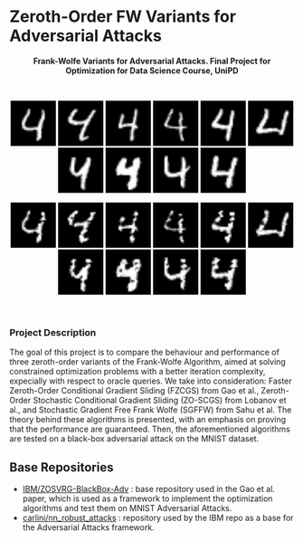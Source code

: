 # Zeroth-Order FW Variants for Adversarial Attacks
<p align="center">  
<b>Frank-Wolfe Variants for Adversarial Attacks. Final Project for Optimization for Data Science Course, UniPD</b>
</p>

</br>


<p align="center">
  
<img src="/Sample-Output/ZOSVRG-Sample-1/0004.png" width="80" height="80">
<img src="/Sample-Output/ZOSVRG-Sample-1/0006.png" width="80" height="80">
<img src="/Sample-Output/ZOSVRG-Sample-1/0019.png" width="80" height="80">
<img src="/Sample-Output/ZOSVRG-Sample-1/0024.png" width="80" height="80">
<img src="/Sample-Output/ZOSVRG-Sample-1/0027.png" width="80" height="80">
<img src="/Sample-Output/ZOSVRG-Sample-1/0033.png" width="80" height="80">
<img src="/Sample-Output/ZOSVRG-Sample-1/0042.png" width="80" height="80">
<img src="/Sample-Output/ZOSVRG-Sample-1/0048.png" width="80" height="80">
<img src="/Sample-Output/ZOSVRG-Sample-1/0049.png" width="80" height="80">
<img src="/Sample-Output/ZOSVRG-Sample-1/0056.png" width="80" height="80">

</p>

<p align="center">

<img src="/Sample-Output/ZOSVRG-Sample-1/Adv_id4_Orig4_Adv9.png" width="80" height="80">
<img src="/Sample-Output/ZOSVRG-Sample-1/Adv_id6_Orig4_Adv8.png" width="80" height="80">
<img src="/Sample-Output/ZOSVRG-Sample-1/Adv_id19_Orig4_Adv2.png" width="80" height="80">
<img src="/Sample-Output/ZOSVRG-Sample-1/Adv_id24_Orig4_Adv9.png" width="80" height="80">
<img src="/Sample-Output/ZOSVRG-Sample-1/Adv_id27_Orig4_Adv9.png" width="80" height="80">
<img src="/Sample-Output/ZOSVRG-Sample-1/Adv_id33_Orig4_Adv2.png" width="80" height="80">
<img src="/Sample-Output/ZOSVRG-Sample-1/Adv_id42_Orig4_Adv9.png" width="80" height="80">
<img src="/Sample-Output/ZOSVRG-Sample-1/Adv_id48_Orig4_Adv9.png" width="80" height="80">
<img src="/Sample-Output/ZOSVRG-Sample-1/Adv_id49_Orig4_Adv9.png" width="80" height="80">
<img src="/Sample-Output/ZOSVRG-Sample-1/Adv_id56_Orig4_Adv9.png" width="80" height="80">

</p>

</br>

### Project Description

The goal of this project is to compare the behaviour and performance
of three zeroth-order variants of the Frank-Wolfe Algorithm, aimed at 
solving constrained optimization problems with a better iteration complexity,
expecially with respect to oracle queries.
We take into consideration: Faster Zeroth-Order Conditional Gradient Sliding (FZCGS)
from Gao et al., Zeroth-Order Stochastic Conditional Gradient Sliding 
(ZO-SCGS) from Lobanov et al., and Stochastic Gradient Free Frank Wolfe 
(SGFFW) from Sahu et al. The theory behind these algorithms is presented,
with an emphasis on proving that the performance are guaranteed. Then,
the aforementioned algorithms are tested on a black-box adversarial attack
on the MNIST dataset. 

## Base Repositories

-  [IBM/ZOSVRG-BlackBox-Adv](https://github.com/IBM/ZOSVRG-BlackBox-Adv/tree/master) : base repository used in the Gao et al. paper, which is used as a framework to implement the optimization algorithms and test them on MNIST Adversarial Attacks.
-  [carlini/nn_robust_attacks](https://github.com/carlini/nn_robust_attacks) : repository used by the IBM repo as a base for the Adversarial Attacks framework.


